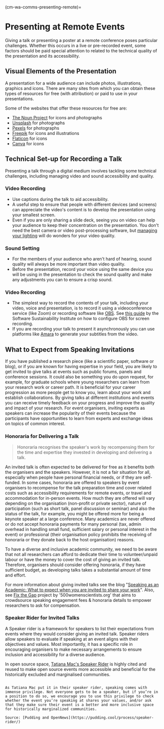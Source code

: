 (cm-wa-comms-presenting-remote)=
# Presenting at Remote Events

Giving a talk or presenting a poster at a remote conference poses particular challenges.
Whether this occurs in a live or pre-recorded event, some factors should be paid special attention to related to the technical quality of the presentation and its accessibility.

## Visual Elements of the Presentation

A presentation for a wide audience can include photos, illustrations, graphics and icons. 
There are many sites from which you can obtain these types of resources for free (with attribution) or paid to use in your presentations.

Some of the websites that offer these resources for free are:

* [The Noun Project](https://thenounproject.com) for icons and photographs
* [Unsplash](https://unsplash.com) for photographs
* [Pexels](https://www.pexels.com) for photographs
* [Freepik](https://www.freepik.com/free-photos-vectors/english) for icons and illustrations
* [Flaticon](https://www.flaticon.com/free-icons/english) for icons
* [Canva](https://www.canva.com) for icons

## Technical Set-up for Recording a Talk

Presenting a talk through a digital medium involves tackling some technical challenges, including managing video and sound accessibility and quality.

### Video Recording

* Use captions during the talk to aid accessibility.
* A useful step to ensure that people with different devices (and screens) can appreciate the video's content is to develop the presentation using your smallest screen.
* Even if you are only sharing a slide deck, seeing you on video can help your audience to keep their concentration on the presentation. 
You don't need the best camera or video post-processing software, but [managing your lighting](https://www.youtube.com/watch?v=rGcAM1CNEU0&ab_channel=Wirecutter) will do wonders for your video quality.

### Sound Setting

* For the members of your audience who aren't hard of hearing, sound quality will always be more important than video quality.
* Before the presentation, record your voice using the same device you will be using in the presentation to check the sound quality and make any adjustments you can to ensure a crisp sound.

### Video Recording

* The simplest way to record the contents of your talk, including your video, voice and presentation, is to record it using a videoconference service (like Zoom) or recording software like [OBS](https://obsproject.com). See [this guide](https://software.ac.uk/fellowship-programme/2019/application-video-guide) by the Software Sustainability Institute on how to configure OBS for screen recording.
* If you are recording your talk to present it asynchronously you can use platforms like [Amara](https://amara.org) to generate your subtitles from the video.

## What to Expect from Speaking Invitations

If you have published a research piece (like a scientific paper, software or blog), or if you are known for having expertise in your field, you are likely to get invited to give talks at events such as public forums, panels and conference sessions.
It could also be something you do upon request, for example, for graduate schools where young researchers can learn from your research work or career path.
It is beneficial for your career progression as more people get to know you, learn about your work and establish collaborations.
By giving talks at different institutions and events you can receive timely feedback on your progress and improve the quality and impact of your research.
For event organisers, inviting experts as speakers can increase the popularity of their events because the participants have opportunities to learn from experts and exchange ideas on topics of common interest.

### Honoraria for Delivering a Talk

> Honoraria recognises the speaker's work by recompensing them for the time and expertise they invested in developing and delivering a talk.

An invited talk is often expected to be delivered for free as it benefits both the organisers and the speakers.
However, it is not a fair situation for all, especially when people have personal financial needs, or if they are self-funded.
In some cases, honoraria are offered to speakers by event organisers to recompense for the talk preparation time and cover related costs such as accessibility requirements for remote events, or travel and accommodation for in-person events. 
How much they are offered will vary depending on the organisation (non-profit or private sector), nature of participation (such as short talk, panel discussion or seminar) and also the status of the talk, for example, you might be offered more for being a keynote speaker at a large conference. 
Many academics are never offered or do not accept honoraria payments for many personal (tax, admin overhead in handling small fund, sufficient salary or personal interest in the event) or professional (their organisation policy prohibits the receiving of honoraria or they donate back to the host organisation) reasons.

To have a diverse and inclusive academic community, we need to be aware that not all researchers can afford to dedicate their time to volunteer/unpaid labour or have the money to cover the cost of giving an invited talk.
Therefore, organisers should consider offering honoraria, if they have sufficient budget, as developing talks takes a substantial amount of time and effort.

For more information about giving invited talks see the blog "[Speaking as an Academic: What to expect when you are invited to share your work](http://getalifephd.blogspot.com/2017/04/speaking-as-academic-what-to-expect.html)".
Also, see [Fix the Gap](https://500womenscientists.org/fix-the-gap) project by '500womenscientists.org' that aims to crowdsource speaking engagement fees & honoraria details to empower researchers to ask for compensation.

### Speaker Rider for Invited Talks

A Speaker rider is a framework for speakers to list their expectations from events where they would consider giving an invited talk.
Speaker riders allow speakers to evaluate if speaking at an event aligns with their objectives and values.
Most importantly, it has a specific role in encouraging organisers to make necessary arrangements to ensure inclusion and accessibility for a diverse audience.

In open source space, [Tatiana Mac's Speaker Rider](https://gist.github.com/tatianamac/493ca668ee7f7c07a5b282f6d9132552) is highly cited and reused to make open source events more accessible and beneficial for the historically excluded and marginalised communities.

``` {Note} Speakers: What You Can Do

As Tatiana Mac put it in their speaker rider, speaking comes with immense privilege. Not everyone gets to be a speaker, but if you’re in a position to do so, we encourage you to use this privilege to check whether the event you’re speaking at shares your values, and/or ask that they make sure their event is a better and more inclusive space for historically marginalized communities.

Source: [Pudding and OpenNews](https://pudding.cool/process/speaker-rider/)
```

